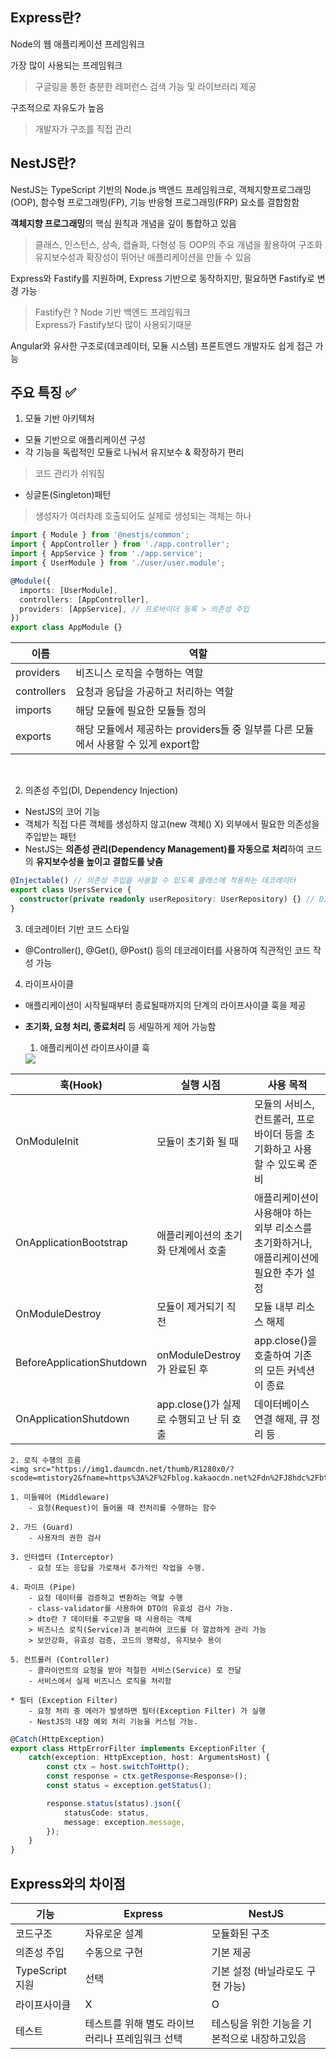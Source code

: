 ## Express란?
Node의 웹 애플리케이션 프레임워크

가장 많이 사용되는 프레임워크
> 구글링을 통한 충분한 레퍼런스 검색 가능 및 라이브러리 제공

구조적으로 자유도가 높음
> 개발자가 구조를 직접 관리

## NestJS란?
NestJS는 TypeScript 기반의 Node.js 백엔드 프레임워크로, 객체지향프로그래밍(OOP), 함수형 프로그래밍(FP), 기능 반응형 프로그래밍(FRP) 요소를 결합함함

**객체지향 프로그래밍**의 핵심 원칙과 개념을 깊이 통합하고 있음
> 클래스, 인스턴스, 상속, 캡슐화, 다형성 등 OOP의 주요 개념을 활용하여 구조화<br>
> 유지보수성과 확장성이 뛰어난 애플리케이션을 만들 수 있음

Express와 Fastify를 지원하며, Express 기반으로 동작하지만, 필요하면 Fastify로 변경 가능
> Fastify란 ? Node 기반 백엔드 프레임워크<br>
> Express가 Fastify보다 많이 사용되기때문

Angular와 유사한 구조로(데코레이터, 모듈 시스템) 프론트엔드 개발자도 쉽게 접근 가능


## 주요 특징 ✅
1. 모듈 기반 아키텍처
- 모듈 기반으로 애플리케이션 구성
- 각 기능을 독립적인 모듈로 나눠서 유지보수 & 확장하기 편리
> 코드 관리가 쉬워짐
- 싱글톤(Singleton)패턴
> 생성자가 여러차례 호출되어도 실제로 생성되는 객체는 하나
```ts
import { Module } from '@nestjs/common';
import { AppController } from './app.controller';
import { AppService } from './app.service';
import { UserModule } from './user/user.module';

@Module({
  imports: [UserModule],
  controllers: [AppController],
  providers: [AppService], // 프로바이더 등록 > 의존성 주입
})
export class AppModule {}

```
| 이름 | 역할 |
| -- | -- |
| providers | 비즈니스 로직을 수행하는 역할 |
| controllers | 요청과 응답을 가공하고 처리하는 역할 |
| imports | 해당 모듈에 필요한 모듈들 정의 |
| exports | 해당 모듈에서 제공하는 providers들 중 일부를 다른 모듈에서 사용할 수 있게 export함 | 
<br>

2. 의존성 주입(DI, Dependency Injection)
- NestJS의 코어 기능
- 객체가 직접 다른 객체를 생성하지 않고(new 객체() X) 외부에서 필요한 의존성을 주입받는 패턴
- NestJS는 **의존성 관리(Dependency Management)를 자동으로 처리**하여 코드의 **유지보수성을 높이고 결합도를 낮춤**

```ts
@Injectable() // 의존성 주입을 사용할 수 있도록 클래스에 적용하는 데코레이터
export class UsersService {
  constructor(private readonly userRepository: UserRepository) {} // DI 적용
}
```

3. 데코레이터 기반 코드 스타일
- @Controller(), @Get(), @Post() 등의 데코레이터를 사용하여 직관적인 코드 작성 가능

4. 라이프사이클
- 애플리케이션이 시작될때부터 종료될때까지의 단계의 라이프사이클 훅을 제공
- **초기화, 요청 처리, 종료처리** 등 세밀하게 제어 가능함

	1. 애플리케이션 라이프사이클 훅
	<img src="https://docs.nestjs.com/assets/lifecycle-events.png">

| 훅(Hook) | 실행 시점 | 사용 목적 | 
| -- | -- | -- | 
| OnModuleInit | 모듈이 초기화 될 때 | 모듈의 서비스, 컨트롤러, 프로바이더 등을 초기화하고 사용할 수 있도록 준비 |
| OnApplicationBootstrap  | 애플리케이션의 초기화 단계에서 호출 | 애플리케이션이 사용해야 하는 외부 리소스를 초기화하거나, 애플리케이션에 필요한 추가 설정 |
| OnModuleDestroy  | 모듈이 제거되기 직전 | 모듈 내부 리소스 해제 |
| BeforeApplicationShutdown  | onModuleDestroy가 완료된 후 | app.close()을 호출하여 기존의 모든 커넥션이 종료 |
| OnApplicationShutdown  | app.close()가 실제로 수행되고 난 뒤 호출 | 데이터베이스 연결 해제, 큐 정리 등 |

	2. 로직 수행의 흐름
	<img src="https://img1.daumcdn.net/thumb/R1280x0/?scode=mtistory2&fname=https%3A%2F%2Fblog.kakaocdn.net%2Fdn%2FJ8hdc%2FbtsALYS9NPA%2FSkRKFMKwrTvwbHYQdwMxXk%2Fimg.png">

	1. 미들웨어 (Middleware)
		- 요청(Request)이 들어올 때 전처리를 수행하는 함수

	2. 가드 (Guard)
		- 사용자의 권한 검사
	
	3. 인터셉터 (Interceptor)
		- 요청 또는 응답을 가로채서 추가적인 작업을 수행.
	
	4. 파이프 (Pipe)
		- 요청 데이터를 검증하고 변환하는 역할 수행
		- class-validator를 사용하여 DTO의 유효성 검사 가능.
		> dto란 ? 데이터를 주고받을 때 사용하는 객체
		> 비즈니스 로직(Service)과 분리하여 코드를 더 깔끔하게 관리 가능
		> 보안강화, 유효성 검증, 코드의 명확성, 유지보수 용이

	5. 컨트롤러 (Controller)
		- 클라이언트의 요청을 받아 적절한 서비스(Service) 로 전달
		- 서비스에서 실제 비즈니스 로직을 처리함
	
	* 필터 (Exception Filter)
		- 요청 처리 중 에러가 발생하면 필터(Exception Filter) 가 실행
		- NestJS의 내장 예외 처리 기능을 커스텀 가능.

```ts
@Catch(HttpException)
export class HttpErrorFilter implements ExceptionFilter {
	catch(exception: HttpException, host: ArgumentsHost) {
		const ctx = host.switchToHttp();
		const response = ctx.getResponse<Response>();
		const status = exception.getStatus();

		response.status(status).json({
			statusCode: status,
			message: exception.message,
		});
	}
}
```

## Express와의 차이점
| 기능 | Express | NestJS |
| -- | -- | -- |
| 코드구조 | 자유로운 설계 | 모듈화된 구조 |
| 의존성 주입 | 수동으로 구현 | 기본 제공 |
| TypeScript지원 | 선택 | 기본 설정 (바닐라로도 구현 가능) |
| 라이프사이클 | X | O | 
| 테스트 | 테스트를 위해 별도 라이브러리나 프레임워크 선택 | 테스팅을 위한 기능을 기본적으로 내장하고있음 | 
